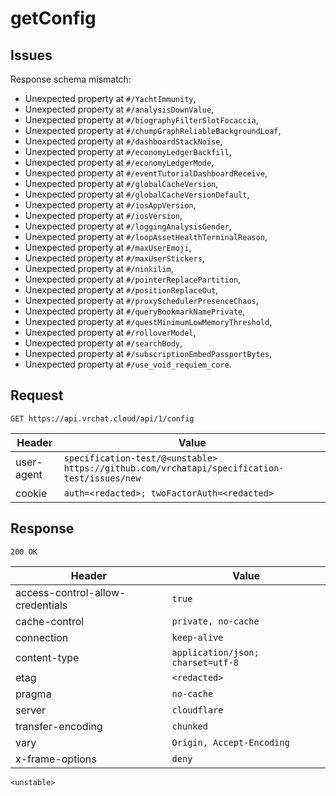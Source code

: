 # getConfig

## Issues
Response schema mismatch:
* Unexpected property at ``#/YachtImmunity``,
* Unexpected property at ``#/analysisDownValue``,
* Unexpected property at ``#/biographyFilterSlotFocaccia``,
* Unexpected property at ``#/chumpGraphReliableBackgroundLoaf``,
* Unexpected property at ``#/dashboardStackNoise``,
* Unexpected property at ``#/economyLedgerBackfill``,
* Unexpected property at ``#/economyLedgerMode``,
* Unexpected property at ``#/eventTutorialDashboardReceive``,
* Unexpected property at ``#/globalCacheVersion``,
* Unexpected property at ``#/globalCacheVersionDefault``,
* Unexpected property at ``#/iosAppVersion``,
* Unexpected property at ``#/iosVersion``,
* Unexpected property at ``#/loggingAnalysisGender``,
* Unexpected property at ``#/loopAssetHealthTerminalReason``,
* Unexpected property at ``#/maxUserEmoji``,
* Unexpected property at ``#/maxUserStickers``,
* Unexpected property at ``#/ninkilim``,
* Unexpected property at ``#/pointerReplacePartition``,
* Unexpected property at ``#/positionReplaceOut``,
* Unexpected property at ``#/proxySchedulerPresenceChaos``,
* Unexpected property at ``#/queryBookmarkNamePrivate``,
* Unexpected property at ``#/questMinimumLowMemoryThreshold``,
* Unexpected property at ``#/rolloverModel``,
* Unexpected property at ``#/searchBody``,
* Unexpected property at ``#/subscriptionEmbedPassportBytes``,
* Unexpected property at ``#/use_void_requiem_core``.
## Request
`GET https://api.vrchat.cloud/api/1/config`

| Header | Value |
| ------ | ----- |
| user-agent | `specification-test/@<unstable> https://github.com/vrchatapi/specification-test/issues/new` |
| cookie | `auth=<redacted>; twoFactorAuth=<redacted>` |


## Response
`200 OK`

| Header | Value |
| ------ | ----- |
| access-control-allow-credentials | `true` |
| cache-control | `private, no-cache` |
| connection | `keep-alive` |
| content-type | `application/json; charset=utf-8` |
| etag | `<redacted>` |
| pragma | `no-cache` |
| server | `cloudflare` |
| transfer-encoding | `chunked` |
| vary | `Origin, Accept-Encoding` |
| x-frame-options | `deny` |

```jsonc
<unstable>
```
